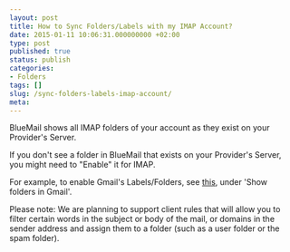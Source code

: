 ```yaml
---
layout: post
title: How to Sync Folders/Labels with my IMAP Account?
date: 2015-01-11 10:06:31.000000000 +02:00
type: post
published: true
status: publish
categories:
- Folders
tags: []
slug: /sync-folders-labels-imap-account/
meta:
---
```


BlueMail shows all IMAP folders of your account as they exist on your Provider's Server.

If you don't see a folder in BlueMail that exists on your Provider's Server, you might need to "Enable" it for IMAP.

For example, to enable Gmail's Labels/Folders, see [this](https://support.google.com/a/answer/105694?hl=en), under 'Show folders in Gmail'.

Please note: We are planning to support client rules that will allow you to filter certain words in the subject or body of the mail, or domains in the sender address and assign them to a folder (such as a user folder or the spam folder).